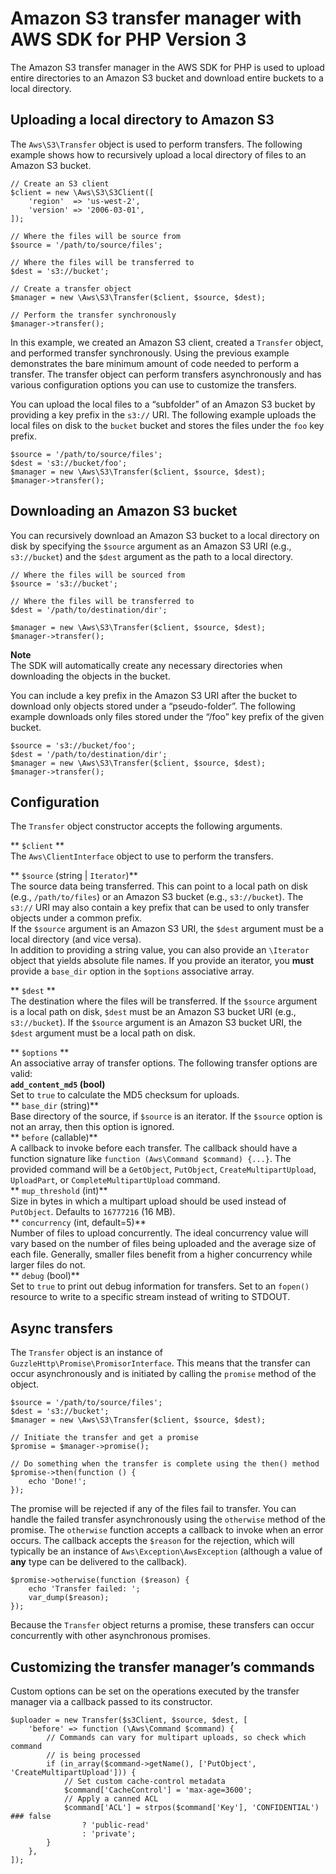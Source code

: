 # Amazon S3 transfer manager with AWS SDK for PHP Version 3<a name="s3-transfer"></a>

The Amazon S3 transfer manager in the AWS SDK for PHP is used to upload entire directories to an Amazon S3 bucket and download entire buckets to a local directory\.

## Uploading a local directory to Amazon S3<a name="uploading-a-local-directory-to-s3"></a>

The `Aws\S3\Transfer` object is used to perform transfers\. The following example shows how to recursively upload a local directory of files to an Amazon S3 bucket\.

```
// Create an S3 client
$client = new \Aws\S3\S3Client([
    'region'  => 'us-west-2',
    'version' => '2006-03-01',
]);

// Where the files will be source from
$source = '/path/to/source/files';

// Where the files will be transferred to
$dest = 's3://bucket';

// Create a transfer object
$manager = new \Aws\S3\Transfer($client, $source, $dest);

// Perform the transfer synchronously
$manager->transfer();
```

In this example, we created an Amazon S3 client, created a `Transfer` object, and performed transfer synchronously\. Using the previous example demonstrates the bare minimum amount of code needed to perform a transfer\. The transfer object can perform transfers asynchronously and has various configuration options you can use to customize the transfers\.

You can upload the local files to a “subfolder” of an Amazon S3 bucket by providing a key prefix in the `s3://` URI\. The following example uploads the local files on disk to the `bucket` bucket and stores the files under the `foo` key prefix\.

```
$source = '/path/to/source/files';
$dest = 's3://bucket/foo';
$manager = new \Aws\S3\Transfer($client, $source, $dest);
$manager->transfer();
```

## Downloading an Amazon S3 bucket<a name="downloading-an-s3-bucket"></a>

You can recursively download an Amazon S3 bucket to a local directory on disk by specifying the `$source` argument as an Amazon S3 URI \(e\.g\., `s3://bucket`\) and the `$dest` argument as the path to a local directory\.

```
// Where the files will be sourced from
$source = 's3://bucket';

// Where the files will be transferred to
$dest = '/path/to/destination/dir';

$manager = new \Aws\S3\Transfer($client, $source, $dest);
$manager->transfer();
```

**Note**  
The SDK will automatically create any necessary directories when downloading the objects in the bucket\.

You can include a key prefix in the Amazon S3 URI after the bucket to download only objects stored under a “pseudo\-folder”\. The following example downloads only files stored under the “/foo” key prefix of the given bucket\.

```
$source = 's3://bucket/foo';
$dest = '/path/to/destination/dir';
$manager = new \Aws\S3\Transfer($client, $source, $dest);
$manager->transfer();
```

## Configuration<a name="configuration"></a>

The `Transfer` object constructor accepts the following arguments\.

** `$client` **  
The `Aws\ClientInterface` object to use to perform the transfers\.

** `$source` \(string \| `Iterator`\)**  
The source data being transferred\. This can point to a local path on disk \(e\.g\., `/path/to/files`\) or an Amazon S3 bucket \(e\.g\., `s3://bucket`\)\. The `s3://` URI may also contain a key prefix that can be used to only transfer objects under a common prefix\.  
If the `$source` argument is an Amazon S3 URI, the `$dest` argument must be a local directory \(and vice versa\)\.  
In addition to providing a string value, you can also provide an `\Iterator` object that yields absolute file names\. If you provide an iterator, you **must** provide a `base_dir` option in the `$options` associative array\.

** `$dest` **  
The destination where the files will be transferred\. If the `$source` argument is a local path on disk, `$dest` must be an Amazon S3 bucket URI \(e\.g\., `s3://bucket`\)\. If the `$source` argument is an Amazon S3 bucket URI, the `$dest` argument must be a local path on disk\.

** `$options` **  
An associative array of transfer options\. The following transfer options are valid:    
**`add_content_md5` \(bool\)**  
Set to `true` to calculate the MD5 checksum for uploads\.  
** `base_dir` \(string\)**  
Base directory of the source, if `$source` is an iterator\. If the `$source` option is not an array, then this option is ignored\.  
** `before` \(callable\)**  
A callback to invoke before each transfer\. The callback should have a function signature like `function (Aws\Command $command) {...}`\. The provided command will be a `GetObject`, `PutObject`, `CreateMultipartUpload`, `UploadPart`, or `CompleteMultipartUpload` command\.  
** `mup_threshold` \(int\)**  
Size in bytes in which a multipart upload should be used instead of `PutObject`\. Defaults to `16777216` \(16 MB\)\.  
** `concurrency` \(int, default=5\)**  
Number of files to upload concurrently\. The ideal concurrency value will vary based on the number of files being uploaded and the average size of each file\. Generally, smaller files benefit from a higher concurrency while larger files do not\.  
** `debug` \(bool\)**  
Set to `true` to print out debug information for transfers\. Set to an `fopen()` resource to write to a specific stream instead of writing to STDOUT\.

## Async transfers<a name="async-transfers"></a>

The `Transfer` object is an instance of `GuzzleHttp\Promise\PromisorInterface`\. This means that the transfer can occur asynchronously and is initiated by calling the `promise` method of the object\.

```
$source = '/path/to/source/files';
$dest = 's3://bucket';
$manager = new \Aws\S3\Transfer($client, $source, $dest);

// Initiate the transfer and get a promise
$promise = $manager->promise();

// Do something when the transfer is complete using the then() method
$promise->then(function () {
    echo 'Done!';
});
```

The promise will be rejected if any of the files fail to transfer\. You can handle the failed transfer asynchronously using the `otherwise` method of the promise\. The `otherwise` function accepts a callback to invoke when an error occurs\. The callback accepts the `$reason` for the rejection, which will typically be an instance of `Aws\Exception\AwsException` \(although a value of **any** type can be delivered to the callback\)\.

```
$promise->otherwise(function ($reason) {
    echo 'Transfer failed: ';
    var_dump($reason);
});
```

Because the `Transfer` object returns a promise, these transfers can occur concurrently with other asynchronous promises\.

## Customizing the transfer manager’s commands<a name="customizing-the-transfer-manager-s-commands"></a>

Custom options can be set on the operations executed by the transfer manager via a callback passed to its constructor\.

```
$uploader = new Transfer($s3Client, $source, $dest, [
    'before' => function (\Aws\Command $command) {
        // Commands can vary for multipart uploads, so check which command
        // is being processed
        if (in_array($command->getName(), ['PutObject', 'CreateMultipartUpload'])) {
            // Set custom cache-control metadata
            $command['CacheControl'] = 'max-age=3600';
            // Apply a canned ACL
            $command['ACL'] = strpos($command['Key'], 'CONFIDENTIAL') ### false
                ? 'public-read'
                : 'private';
        }
    },
]);
```